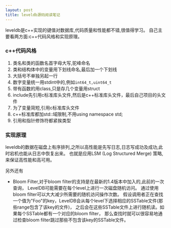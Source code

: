 ```yaml
---
layout: post
title: leveldb源码阅读笔记
---
```


leveldb是c++实现的键值对数据库,代码质量和性能都不错,很值得学习。
自己主要看两方面:c++代码风格和实现原理。

### c++代码风格

1. 类名和类的函数名首字母大写,驼峰命名
2. 类和结构体中的变量用下划线命名,最后加一个下划线
3. 大括号不单独另起一行
4. 数字变量统一用stdint中的,例如`int64_t,uint64_t`
5. 带有函数的用class,只是存几个变量用struct
6. include先引用c标准库头文件,然后是c++标准库头文件，最后自己项目的头文件
7. 为了变量简短,引用c标准库头文件
8. c++标准库都加std::域限制,不用using namespace std;
9. 引用和指针修饰符都紧挨类型 

### 实现原理

leveldb的数据在磁盘上有序排列,之所以高性能是先写日志,日志写成功及成功,此时宕机也能从日志中恢复出来。
也就是应用LSM (Log Structured Merge) 策略,来保证高性能和高可用。

另外还有

* Bloom Filter,对于bloom filter的支持是在最新的1.4版本中加入的,此前的一次查询，
LevelDB可能需要在每个level上进行一次磁盘随机访问。
通过使用bloom filter可以大大减少所需要的随机访问操作次数。
假设调用者正在查找一个值为"Foo"的key，LevelDB会从每个level下选择相应的SSTable文件(那些range包含了该key的文件)，
之后会在这些SSTable文件上进行随机读。如果每个SSTable都有一个对应的bloom filter，
那么查找时就可以很容易地通过检查bloom filter跳过那些不包含该key的SSTable文件。
